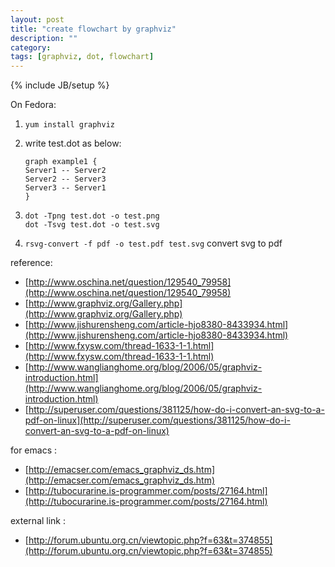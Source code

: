 ```yaml
---
layout: post
title: "create flowchart by graphviz"
description: ""
category: 
tags: [graphviz, dot, flowchart]
---
```

{% include JB/setup %}

On Fedora:  

1.  `yum install graphviz`  

2.  write test.dot as below:  

		graph example1 {
		Server1 -- Server2
		Server2 -- Server3
		Server3 -- Server1
		}

3.  `dot -Tpng test.dot -o test.png`  
	`dot -Tsvg test.dot -o test.svg`

4. `rsvg-convert -f pdf -o test.pdf test.svg`  convert svg to pdf

reference:  
+ [http://www.oschina.net/question/129540_79958](http://www.oschina.net/question/129540_79958)
+ [http://www.graphviz.org/Gallery.php](http://www.graphviz.org/Gallery.php)
+ [http://www.jishurensheng.com/article-hjo8380-8433934.html](http://www.jishurensheng.com/article-hjo8380-8433934.html)
+ [http://www.fxysw.com/thread-1633-1-1.html](http://www.fxysw.com/thread-1633-1-1.html) 
+ [http://www.wanglianghome.org/blog/2006/05/graphviz-introduction.html](http://www.wanglianghome.org/blog/2006/05/graphviz-introduction.html)
+ [http://superuser.com/questions/381125/how-do-i-convert-an-svg-to-a-pdf-on-linux](http://superuser.com/questions/381125/how-do-i-convert-an-svg-to-a-pdf-on-linux)

for emacs :  
+ [http://emacser.com/emacs_graphviz_ds.htm](http://emacser.com/emacs_graphviz_ds.htm)
+ [http://tubocurarine.is-programmer.com/posts/27164.html](http://tubocurarine.is-programmer.com/posts/27164.html)

external link :   
+ [http://forum.ubuntu.org.cn/viewtopic.php?f=63&t=374855](http://forum.ubuntu.org.cn/viewtopic.php?f=63&t=374855)


